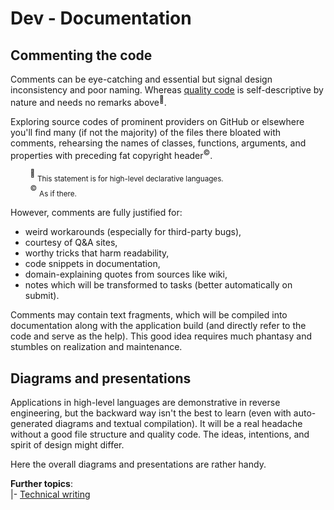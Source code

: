 # Dev - Documentation

## Commenting the code

Comments can be eye-catching and essential but signal design inconsistency and poor naming.  Whereas [quality code](code-quality.md) is self-descriptive by nature and needs no remarks 
 above<sup>:raising_hand:</sup>.

Exploring source codes of prominent providers on GitHub or elsewhere you'll find many (if not the majority) of the files there bloated with comments, rehearsing the names of classes, functions, arguments, and properties with preceding fat copyright header<sup>©️</sup>.

&nbsp;&nbsp;&nbsp;&nbsp;&nbsp;&nbsp;&nbsp;&nbsp;<sup>:raising_hand:</sup>&nbsp;<sub>This statement is for high-level declarative languages.</sub>\
&nbsp;&nbsp;&nbsp;&nbsp;&nbsp;&nbsp;&nbsp;&nbsp;<sup>©️</sup>&nbsp;<sub>As if there.</sub>

However, comments are fully justified for:

+ weird workarounds (especially for third-party bugs),
+ courtesy of Q&A sites,
+ worthy tricks that harm readability,
+ code snippets in documentation,
+ domain-explaining quotes from sources like wiki,
+ notes which will be transformed to tasks (better automatically on submit).

Comments may contain text fragments, which will be compiled into documentation along with the application build (and directly refer to the code and serve as the help). This good idea requires much phantasy and stumbles on realization and maintenance.

## Diagrams and presentations

Applications in high-level languages are demonstrative in reverse engineering, but the backward way isn't the best to learn (even with auto-generated diagrams and textual compilation). It will be a real headache without a good file structure and quality code. The ideas, intentions, and spirit of design might differ.

Here the overall diagrams and presentations are rather handy.

**Further topics**:\
|- [Technical writing](../../../pencraft)

